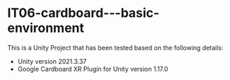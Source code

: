 # IT06-cardboard---basic-environment

This is a Unity Project that has been tested based on the following details:
- Unity version 2021.3.37
- Google Cardboard XR Plugin for Unity version 1.17.0
